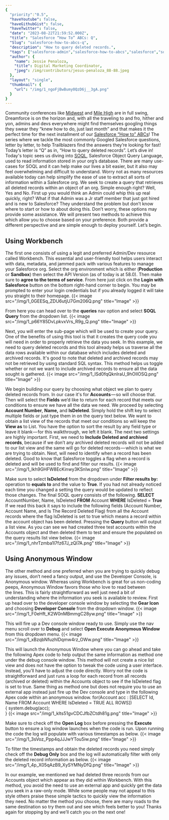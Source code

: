 ```yaml
---
{
  "priority":"0.5",
  "haveYoutube": false,
  "haveGithubGist": false,
  "haveTwitter": false,
  "date": "2023-08-22T21:59:52.000Z",
  "title": "Salesforce “How To” ABCs: Q",
  "Slug": "salesforce-how-to-abcs-q",
  "description": "How to query deleted records.",
  "tags": ["salesforce-admin","salesforce-how-to-abcs","salesforce","soql","salesforce-how-to"],
  "author": {
    "name": Jessie Penaloza,
    "title": Digital Marketing Coordinator,
    "jpeg": /img/contributors/jesus-penaloza_88-88.jpeg
  },
  "layout": "single",
  "thumbnail": {
    "url": "/img/1_ngoFjBwBumy0QzD6j__3gA.png"
  }
}
---
```

Community conferences like [Midwest](https://www.midwestdreamin.com/) and [Mile High](https://www.milehighdreamin.com/) are in full swing, Dreamforce is on the horizon and, with all the traveling to and fro, hither and yon, admins and devs everywhere might find themselves googling things they swear they “knew how to do, just last month” and that makes it the perfect time for the next installment of our [Salesforce “How to” ABCs](https://medium.com/creme-de-la-crm/salesforcehowtoabcs/home)! The series where we tackle the most commonly Googled Salesforce questions, letter by letter, to help Trailblazers find the answers they’re looking for fast!
Today’s letter is “Q” as in, “How to query deleted records”. Let’s dive in!
Today&#39;s topic sees us diving into [SOQL](https://developer.salesforce.com/docs/atlas.en-us.soql_sosl.meta/soql_sosl/sforce_api_calls_soql.htm), Salesforce Object Query Language, used to read information stored in your org’s database. There are many use-cases for SOQL and it can help make our lives a bit easier, but it also may feel overwhelming and difficult to understand. Worry not as many resources available today can help simplify the ease of use to extract all sorts of information within a Salesforce org.
We seek to create a query that retrieves all deleted records within an object of an org. Simple enough right? Well, Yes and No. First up you would think an Admin could whip this up real quickly, right? What if that Admin was a Jr staff member that just got hired and is new to Salesforce? They understand the problem but don’t know where to start or how to about doing this. Don’t worry, these options may provide some assistance.
We will present two methods to achieve this which allow you to choose based on your preference. Both provide a different perspective and are simple enough to deploy yourself. Let’s begin.

## Using Workbench

The first one consists of using a legit and preferred Admin/Dev resource called Workbench. This essential and user-friendly tool helps users interact with data, metadata, and jammed pack with various features to manage your Salesforce org.
Select the org environment which is either (<strong>Production</strong> or <strong>Sandbox</strong>) then select the API Version (as of today is at 58.0). Then make sure to <strong>agree to the terms of service</strong>. From here just click on the <strong>Login with Salesforce</strong> button on the bottom right-hand corner to begin.
You may be prompted to enter your login credentials but if you already logged it will take you straight to their homepage.
{{< image src="/img/1_0GEESq_ZDU6utjU7Gm206Q.png" title="Image" >}}

From here you can head over to the <strong>queries</strong> nav option and select <strong>SOQL Query</strong> from the dropdown list.
{{< image src="/img/1_p66Y85DvLpkvxVrs_R9g_Q.png" title="Image" >}}

Next, you will enter the sub-page which will be used to create your query. One of the benefits of using this tool is that it creates the query code you will need in order to properly retrieve the data you seek. In this example, we need to query deleted records and this tool already helps us traverse all the data rows available within our database which includes deleted and archived records.
It&#39;s good to note that deleted and archived records may not be retrieved by using standard SQL syntax. This method helps us toggle whether or not we want to include archived records to ensure all the data sought is gathered.
{{< image src="/img/1_ISd0fqQknIraU_9hOIIOSQ.png" title="Image" >}}

We begin building our query by choosing what object we plan to query deleted records from. In our case it&#39;s for <strong>Accounts</strong> — so will choose that. Then will select the <strong>Fields</strong> we’d like to return for each record that meets our conditions to ensure we have all the data we need. We proceed by selecting <strong>Account Number</strong>, <strong>Name,</strong> and <strong>IsDeleted</strong>. Simply hold the shift key to select multiple fields or just type them in on the query text below.
We want to obtain a list view of the records that meet our conditions so will keep the <strong>View as</strong> to List. You have the option to sort the result by any field type or leave it blank — for this walkthrough, we left it blank.
The next two settings are highly important. First, we need to <strong>Include Deleted and archived records</strong>, because if we don’t any archived deleted records will not be added to our list view and the same will go for deleted records — which is what we are trying to obtain. Next, will need to identify when a record has been deleted. Good to know that Salesforce toggles a flag when a record is deleted and will be used to find and filter our results.
{{< image src="/img/1_lkh9GHFW8EcKinwy3KSnIw.png" title="Image" >}}

Make sure to select <strong>IsDeleted</strong> from the dropdown under <strong>Filter results by:</strong> operation to <strong>equals to</strong> and the value to <strong>True</strong>.
If you had not already noticed each time you changed a setting the query would be updated to reflect those changes. The final SOQL query consists of the following.
<strong>SELECT</strong> AccountNumber, Name, IsDeleted <strong>FROM</strong> Account <strong>WHERE</strong> IsDeleted = <strong>True</strong>
If we read this back it says to include the following fields (Account Number, Account Name, and Is The Record Deleted Flag) from all the Account records where the flag IsDeleted is set to true which means a record within the account object has been deleted.
Pressing the <strong>Query</strong> button will output a list view. As you can see we had created three test accounts within the Accounts object and then deleted them to test and ensure the populated on the query results list view below.
{{< image src="/img/1_nhrTzmba1l7fz67J_zQI7A.png" title="Image" >}}


## Using Anonymous Window

The other method and one preferred when you are trying to quickly debug any issues, don’t need a fancy output, and use the Developer Console, is Anonymous window. Whereas using Workbench is great for us non-coding peeps, Anonymous Window favors those who love to read between the lines.
This is fairly straightforward as well just need a bit of understanding where the information you seek is available to review. First up head over to the developer console window by selecting the <strong>Gear Icon</strong> and choosing <strong>Developer Console</strong> from the dropdown window.
{{< image src="/img/1_F0eHft_K2W0nMBmmgC28yw.png" title="Image" >}}

This will fire up a Dev console window ready to use. Simply use the nav menu scroll over to <strong>Debug</strong> and select <strong>Open Execute Anonymous Window</strong> from this dropdown menu.
{{< image src="/img/1_xBzqbNfuzhlDqmw4rz_OWw.png" title="Image" >}}

This will launch the Anonymous Window where you can go ahead and take the following Apex code to help output the same information as method one under the debug console window. This method will not create a nice list view and does not have the option to tweak the code using a user interface. Instead, you’ll have to adjust the code directly.
Worry not the code is straightforward and just runs a loop for each record from all records (archived or deleted) within the Accounts object to see if the IsDeleted flag is set to true. Same thing as method one but does not require you to use an external app instead just fire up the Dev console and type in the following Apex code within an anonymous window.
for(Account acc : [SELECT Id, Name FROM Account WHERE IsDeleted = TRUE ALL ROWS])<br>{ system.debug(acc);<br>}
{{< image src="/img/1_klts51gvCDCJfbZCtdh81g.png" title="Image" >}}

Make sure to check off the <strong>Open Log</strong> box before pressing the <strong>Execute</strong> button to ensure a log window launches when the code is run. Upon running the code the log will populate with various timestamps as below.
{{< image src="/img/1_3sVoz_Ppp4qJJJwYTou5iw.png" title="Image" >}}

To filter the timestamps and obtain the deleted records you need simply check off the <strong>Debug Only</strong> box and the log will automatically filter with only the deleted record information as below.
{{< image src="/img/1_4p_X05qAzB9_XySYMNyDfQ.png" title="Image" >}}

In our example, we mentioned we had deleted three records from our Accounts object which appear as they did within Workbench. With this method, you avoid the need to use an external app and quickly get the data you seek in a raw-only mode. While some people may not appeal to this style others praise these simple tactics to quickly view the information they need.
No matter the method you choose, there are many roads to the same destination so try them out and see which feels better to you!
Thanks again for stopping by and we’ll catch you on the next one!
